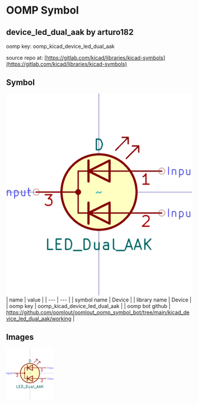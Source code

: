 # OOMP Symbol  
## device_led_dual_aak  by arturo182  
  
oomp key: oomp_kicad_device_led_dual_aak  
  
source repo at: [https://gitlab.com/kicad/libraries/kicad-symbols](https://gitlab.com/kicad/libraries/kicad-symbols)  
## Symbol  
  
[![working.png](working_600.png)](working.png)  
| name | value | 
| --- | --- | 
| symbol name | Device | 
| library name | Device | 
| oomp key | oomp_kicad_device_led_dual_aak | 
| oomp bot github | https://github.com/oomlout/oomlout_oomp_symbol_bot/tree/main/kicad_device_led_dual_aak/working | 
## Images  
  
[![working.png](working_140.png)](working.png)  
